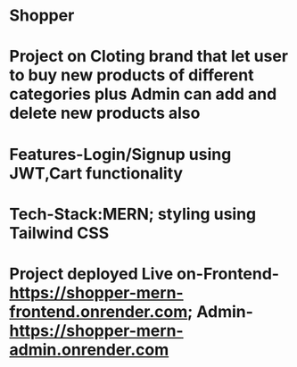 # Shopper
# Project on Cloting brand that let user to buy new products of different categories plus Admin can add and delete new products also 
# Features-Login/Signup using JWT,Cart functionality
# Tech-Stack:MERN; styling using Tailwind CSS
# Project deployed Live on-Frontend-https://shopper-mern-frontend.onrender.com; Admin-https://shopper-mern-admin.onrender.com 
